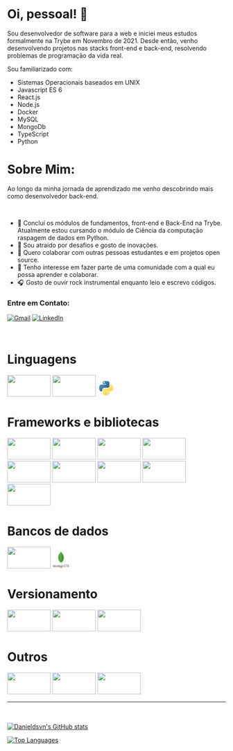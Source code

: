 
  <h1>Oi, pessoal! 👋</h1> 
   
  <p>Sou desenvolvedor de software para a web e iniciei meus estudos formalmente na Trybe em Novembro de 2021. Desde então, venho desenvolvendo projetos nas stacks front-end e back-end, resolvendo problemas de programação da vida real.</p>
  
 
  <p> Sou familiarizado com:</p>
  <ul>
    <li> Sistemas Operacionais baseados em UNIX </li>
    <li> Javascript ES 6 </li>
    <li> React.js </li>
    <li> Node.js </li>
    <li> Docker </li>
    <li> MySQL </li>
    <li> MongoDb </li>
    <li> TypeScript </li>
    <li> Python </li>
  </ul>    
  
  <h1>Sobre Mim:</h1>
  <p>Ao longo da minha jornada de aprendizado me venho descobrindo mais como desenvolvedor back-end.</p>
  </br>

  - 🌱 Concluí os módulos de fundamentos, front-end e Back-End na Trybe. Atualmente estou cursando o módulo de Ciência da computação raspagem de dados em Python.
  - 🤔 Sou atraído por desafios e gosto de inovações. 
  - 👯 Quero colaborar com outras pessoas estudantes e em projetos open source. 
  - 🔭 Tenho interesse em fazer parte de uma comunidade com a qual eu possa aprender e colaborar.
  - 🎧 Gosto de ouvir rock instrumental enquanto leio e escrevo códigos. 

  ### Entre em Contato:

  [![Gmail](https://img.shields.io/badge/-GMAIL-D14836?style=for-the-badge&logo=gmail&logoColor=white)](mailto:danieldsvn@gmail.com)
  [![LinkedIn](https://img.shields.io/badge/-LINKEDIN-0077B5?style=for-the-badge&logo=linkedin&logoColor=white)](https://www.linkedin.com/in/danielsaraivadev/)
  
  

  <div style="display: inline_block" ><br>
  <h1> Linguagens </h1>

  <img src="https://cdn.jsdelivr.net/gh/devicons/devicon/icons/javascript/javascript-original.svg" height="50" width="100" />      
  <img src="https://cdn.jsdelivr.net/gh/devicons/devicon/icons/typescript/typescript-original.svg" height="50" width="100" />
  <a href="https://www.python.org" target="_blank" rel="noreferrer"> <img src="https://raw.githubusercontent.com/devicons/devicon/master/icons/python/python-original.svg" alt="python" width="40" height="40"/> </a>
    
  <h1> Frameworks e bibliotecas </h1>

  <img src="https://cdn.jsdelivr.net/gh/devicons/devicon/icons/nodejs/nodejs-original.svg" height="50" width="100" />
  <img src="https://cdn.jsdelivr.net/gh/devicons/devicon/icons/html5/html5-original-wordmark.svg" height="50" width="100" />
  <img src="https://cdn.jsdelivr.net/gh/devicons/devicon/icons/css3/css3-original-wordmark.svg" height="50" width="100" />
  <img src="https://cdn.jsdelivr.net/gh/devicons/devicon/icons/react/react-original-wordmark.svg" height="50" width="100" />
  <img src="https://cdn.jsdelivr.net/gh/devicons/devicon/icons/redux/redux-original.svg" height="50" width="100" />
  <img src="https://cdn.jsdelivr.net/gh/devicons/devicon/icons/jest/jest-plain.svg" height="50" width="100" />
  <img src="https://cdn.jsdelivr.net/gh/devicons/devicon/icons/mocha/mocha-plain.svg" height="50" width="100" />
  <img src="https://cdn.jsdelivr.net/gh/devicons/devicon/icons/express/express-original-wordmark.svg" height="50" width="100" />
  <img src="https://cdn.jsdelivr.net/gh/devicons/devicon/icons/sequelize/sequelize-original.svg" height="50" width="100" />

  <h1> Bancos de dados </h1>

  <img src="https://cdn.jsdelivr.net/gh/devicons/devicon/icons/mysql/mysql-original-wordmark.svg" height="50" width="100" /> 
  <a href="https://www.mongodb.com/" target="_blank" rel="noreferrer"> <img src="https://raw.githubusercontent.com/devicons/devicon/master/icons/mongodb/mongodb-original-wordmark.svg" alt="mongodb" width="40" height="40"/> </a>

  <h1> Versionamento </h1>

  <img src="https://cdn.jsdelivr.net/gh/devicons/devicon/icons/npm/npm-original-wordmark.svg" height="50" width="100" />
  <img src="https://cdn.jsdelivr.net/gh/devicons/devicon/icons/git/git-original-wordmark.svg" height="50" width="100" />
  <img src="https://cdn.jsdelivr.net/gh/devicons/devicon/icons/github/github-original-wordmark.svg" height="50" width="100" />

  <h1> Outros </h1>

  <img src="https://cdn.jsdelivr.net/gh/devicons/devicon/icons/heroku/heroku-plain-wordmark.svg" height="50" width="100" />
  <img src="https://cdn.jsdelivr.net/gh/devicons/devicon/icons/vscode/vscode-original-wordmark.svg" height="50" width="100" />
  <img src="https://cdn.jsdelivr.net/gh/devicons/devicon/icons/docker/docker-original-wordmark.svg" height="50" width="100" />

</div>
  <hr>
  </br>
  </br>

<div text-align="center"> 
  <a href="http://www.github.com/Danieldsvn"><img src="https://github-readme-stats-sigma-five.vercel.app/api?username=Danieldsvn&show_icons=true&hide=&count_private=true&title_color=0891b2&text_color=ffffff&icon_color=0891b2&bg_color=1c1917&hide_border=true&show_icons=true" alt="Danieldsvn's GitHub stats" /></a>

  <a href="https://github.com/Danieldsvn" align="left"><img src="https://github-readme-stats-sigma-five.vercel.app/api/top-langs/?username=Danieldsvn&langs_count=10&title_color=0891b2&text_color=ffffff&icon_color=0891b2&bg_color=1c1917&hide_border=true&locale=en&custom_title=Top%20%Languages" alt="Top Languages" /></a>
</div>




